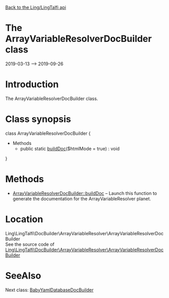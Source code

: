 [Back to the Ling/LingTalfi api](https://github.com/lingtalfi/LingTalfi/blob/master/doc/api/Ling/LingTalfi.md)



The ArrayVariableResolverDocBuilder class
================
2019-03-13 --> 2019-09-26






Introduction
============

The ArrayVariableResolverDocBuilder class.



Class synopsis
==============


class <span class="pl-k">ArrayVariableResolverDocBuilder</span>  {

- Methods
    - public static [buildDoc](https://github.com/lingtalfi/LingTalfi/blob/master/doc/api/Ling/LingTalfi/DocBuilder/ArrayVariableResolver/ArrayVariableResolverDocBuilder/buildDoc.md)($htmlMode = true) : void

}






Methods
==============

- [ArrayVariableResolverDocBuilder::buildDoc](https://github.com/lingtalfi/LingTalfi/blob/master/doc/api/Ling/LingTalfi/DocBuilder/ArrayVariableResolver/ArrayVariableResolverDocBuilder/buildDoc.md) &ndash; Launch this function to generate the documentation for the ArrayVariableResolver planet.





Location
=============
Ling\LingTalfi\DocBuilder\ArrayVariableResolver\ArrayVariableResolverDocBuilder<br>
See the source code of [Ling\LingTalfi\DocBuilder\ArrayVariableResolver\ArrayVariableResolverDocBuilder](https://github.com/lingtalfi/LingTalfi/blob/master/DocBuilder/ArrayVariableResolver/ArrayVariableResolverDocBuilder.php)



SeeAlso
==============
Next class: [BabyYamlDatabaseDocBuilder](https://github.com/lingtalfi/LingTalfi/blob/master/doc/api/Ling/LingTalfi/DocBuilder/BabyYamlDatabase/BabyYamlDatabaseDocBuilder.md)<br>
